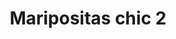 ---
title: Maripositas chic 2
date: 
draft: false

# descripcion
description : Aros colgantes pasantes en plata 925 y nácar

materials: Plata 925

color: 

dimensions: ancho 1.3 cm

code: 01-04-0810

type: "Aros"

categories: []

price: $7.590,00

price_eftvo: $6.450,00

# Images
# first image will be shown in the product page
images:
  # - image: "images/path_to_image"
  # La ubicacion de las imagenes es imagenes/Aros/Aros.Piedras/01-04-0810-maripositas-chic-2
  - image: "./images/aros/piedras/01-04-0810-maripositas-chic-2.jpg"
---